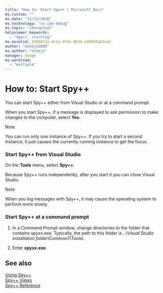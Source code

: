 ```yaml
---
title: "How to: Start Spy++ | Microsoft Docs"
ms.custom: ""
ms.date: "11/12/2018"
ms.technology: "vs-ide-debug"
ms.topic: "conceptual"
helpviewer_keywords: 
  - "Spy++, starting"
ms.assetid: 1d36813a-dc2a-4fda-9b3d-a38928a62ced
author: "mikejo5000"
ms.author: "mikejo"
manager: douge
ms.workload: 
  - "multiple"
---
```

# How to: Start Spy++
You can start Spy++ either from Visual Studio or at a command prompt.  
  
 When you start Spy++, if a message is displayed to ask permission to make changes to the computer, select **Yes**.  
  
> [!NOTE]
>  You can run only one instance of Spy++. If you try to start a second instance, it just causes the currently running instance to get the focus.  
  
### Start Spy++ from Visual Studio  
  
On the **Tools** menu, select **Spy++**.  
  
Because Spy++ runs independently, after you start it you can close Visual Studio.  
  
> [!NOTE]
>  When you log messages with Spy++, it may cause the operating system to perform more slowly.  
  
### Start Spy++ at a command prompt  
  
1.  In a Command Prompt window, change directories to the folder that contains spyxx.exe. Typically, the path to this folder is ..\\*Visual Studio installation folder*\Common7\Tools\\.  
  
2.  Enter **spyxx.exe**. 
  
## See also  
 [Using Spy++](../debugger/using-spy-increment.md)   
 [Spy++ Views](../debugger/spy-increment-views.md)   
 [Spy++ Reference](../debugger/spy-increment-reference.md)